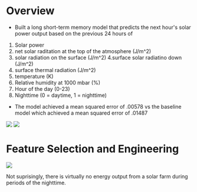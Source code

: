 # Overview

* Built a long short-term memory model that predicts the next hour's solar power output based on the previous 24 hours of 
1. Solar power
2. net solar raditation at the top of the atmosphere (J/m^2)
3. solar radiation on the surface (J/m^2)
4.surface solar radiatino down (J/m^2)
5. surface thermal radiation (J/m^2)
6. temperature (K)
7. Relative humidity at 1000 mbar (%)
8. Hour of the day (0-23)
9. Nighttime (0 = daytime, 1 = nighttime)  

* The model achieved a mean squared error of .00578 vs the baseline model which achieved a mean squared error of .01487

![](/images/Last_3_Days.jpg)
![](/images/First_3_Days.jpg)

# Feature Selection and Engineering

![](/images/Capture.PNG)

Not suprisingly, there is virtually no energy output from a solar farm during periods of the nighttime.
